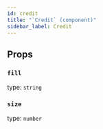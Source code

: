 ```yaml
---
id: credit
title: "`Credit` (component)"
sidebar_label: Credit
---
```



Props
-----

### `fill`

type: `string`


### `size`

type: `number`

